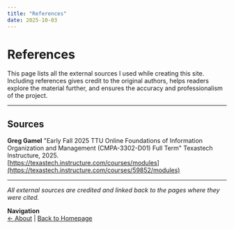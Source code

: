 ```yaml
---
title: "References"
date: 2025-10-03
---
```

# References

This page lists all the external sources I used while creating this site. Including references gives credit to the original authors, helps readers explore the material further, and ensures the accuracy and professionalism of the project.  

---

## Sources

**Greg Gamel** "Early Fall 2025 TTU Online Foundations of Information Organization and Management (CMPA-3302-D01) Full Term" Texastech Instructure, 2025.  
   [https://texastech.instructure.com/courses/modules](https://texastech.instructure.com/courses/59852/modules) 

---

*All external sources are credited and linked back to the pages where they were cited.*  

**Navigation**  
[← About](about.md) | [Back to Homepage](index.md)
